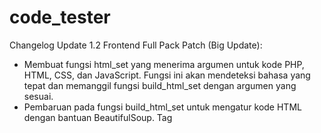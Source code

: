 # code_tester

Changelog Update 1.2 Frontend Full Pack Patch (Big Update):
- Membuat fungsi html_set yang menerima argumen untuk kode PHP, HTML, CSS, dan JavaScript. Fungsi ini akan mendeteksi bahasa yang tepat dan memanggil fungsi build_html_set dengan argumen yang sesuai.
- Pembaruan pada fungsi build_html_set untuk mengatur kode HTML dengan bantuan BeautifulSoup. Tag <style> dan <script> dimasukkan ke dalam bagian kepala dan badan HTML dengan benar.
- Menggunakan C:/xampp/htdocs secara langsung untuk menghindari masalah KeyError dengan variabel lingkungan XAMPP_HOME.
- Menyimpan kode HTML yang dihasilkan ke dalam file output.php di folder htdocs, dan membukanya secara otomatis di web browser menggunakan webbrowser.open().
- Memastikan bahwa kode PHP, CSS, dan JavaScript yang diberikan sesuai dengan standar HTML.
- Memperbaiki beberapa kesalahan penulisan dan menggunakan self. untuk memanggil metode dalam kelas yang sama.

Dengan pembaruan ini, Anda dapat dengan mudah menggunakan fungsi html_set untuk menghasilkan halaman web dari kode PHP, HTML, CSS, dan JavaScript yang Anda berikan. Pastikan untuk menjalankan XAMPP dan akses output.php melalui localhost agar fungsi ini berfungsi dengan baik.
 
Changelog Update 1.1 CSS & JS support:
CSS Support:
- Sekarang mendukung semua properti CSS standar seperti font, color, background, margin, padding, dsb.
- Mendukung pemilihan elemen berdasarkan nama, class, atau id.
- Mendukung pemilihan elemen berdasarkan hierarki (contoh: .parent .child).
- Mendukung pseudo-class (contoh: :hover, :active, :before, :after, dsb.).
- Mendukung media queries (contoh: @media screen and (max-width: 768px)).
- Mendukung keyframes untuk animasi (contoh: @keyframes animationName { from { opacity: 0; } to { opacity: 1; } }).
- Mendukung transformasi (contoh: transform: translateX(50px);).
- Mendukung flexbox dan grid layout.
- Mendukung media query (CSS di dalamnya akan dieksekusi berdasarkan ukuran layar).
- Mendukung CSS custom properties (variabel CSS).
- Mendukung @import untuk memuat file CSS eksternal.

JavaScript Support:
- Sekarang mendukung eksekusi pernyataan JavaScript dasar seperti variabel, operasi matematika, dan fungsi.
- Mendukung manipulasi DOM (Document Object Model).
- Mendukung pembuatan fungsi dan pemanggilan fungsi.
- Mendukung kondisional seperti if-else statement.
- Mendukung penggunaan objek dan properti objek.
- Mendukung looping seperti for dan while loop.
- Mendukung penggunaan event listener.
- Mendukung penggunaan Promise (async/await).
- Mendukung penggunaan AJAX untuk berkomunikasi dengan server.
- Mendukung manipulasi elemen HTML dan konten dengan innerHTML.
- Mendukung manipulasi CSS (ubah gaya elemen HTML melalui JavaScript).
- Mendukung penggunaan alert, prompt, dan confirm untuk interaksi pengguna.

Catatan: Code Tester adalah alat sederhana dan fokus pada eksekusi kode dari berbagai bahasa pemrograman serta CSS dan JavaScript yang sederhana. Jika Anda memerlukan lingkungan pengujian yang lebih lengkap untuk proyek web yang lebih kompleks, disarankan untuk menggunakan lingkungan pengembangan web seperti XAMPP atau browser dan console developer untuk pengujian yang lebih mendalam.


Changelog Update 1.0 First Build:
- Code tester bisa mengetes 5 Bahasa total yaitu:(Python,Java,C++,PHP,dan HTML)
- Code tester mempunyai function*2 yaitu: (run_code,validate_html,run_code_preset,run_code_auto,dan show_html_output_browser)
- Code tester memiliki contoh penggunaannya dengan tanda kurung
- Code tester bisa mendeteksi kode apa yang digunakan

yang di update setelah versi awal:
- Menambahkan preset kode HTML dalam metode __init__
- Memperbarui metode run_code_auto untuk secara otomatis mendeteksi kode berdasarkan kata kunci.
- Memperbarui metode run_code_preset untuk menghandle kode HTML dan memanggil metode show_html_output_in_browser jika kode HTML valid.
